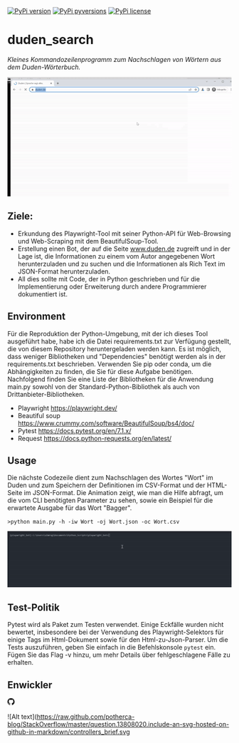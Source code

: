 [![PyPi version](https://img.shields.io/pypi/v/html2json.svg)](https://pypi.python.org/pypi/html2json/)
[![PyPi pyversions](https://img.shields.io/pypi/pyversions/html2json.svg)](https://pypi.python.org/pypi/html2json/)
[![PyPi license](https://img.shields.io/pypi/l/html2json.svg)](https://pypi.python.org/pypi/html2json/)

# duden_search

_Kleines Kommandozeilenprogramm zum Nachschlagen von Wörtern aus dem Duden-Wörterbuch._

![Alt Text](6eab6b364c.gif)

## Ziele:

* Erkundung des Playwright-Tool mit seiner Python-API für Web-Browsing und Web-Scraping mit dem BeautifulSoup-Tool. 
* Erstellung einen Bot, der auf die Seite www.duden.de zugreift und in der Lage ist, die Informationen zu einem vom Autor angegebenen Wort herunterzuladen und zu suchen und die Informationen als Rich Text im JSON-Format herunterzuladen.
* All dies sollte mit Code, der in Python geschrieben und für die Implementierung oder Erweiterung durch andere Programmierer dokumentiert ist. 

## Environment

Für die Reproduktion der Python-Umgebung, mit der ich dieses Tool ausgeführt habe, habe ich die Datei requirements.txt zur Verfügung gestellt, die von diesem Repository heruntergeladen werden kann. 
Es ist möglich, dass weniger Bibliotheken und "Dependencies" benötigt werden als in der requirements.txt beschrieben. Verwenden Sie pip oder conda, um die Abhängigkeiten zu finden, die Sie für diese Aufgabe benötigen.
Nachfolgend finden Sie eine Liste der Bibliotheken für die Anwendung main.py sowohl von der Standard-Python-Bibliothek als auch von Drittanbieter-Bibliotheken. 

* Playwright https://playwright.dev/
* Beautiful soup https://www.crummy.com/software/BeautifulSoup/bs4/doc/
* Pytest https://docs.pytest.org/en/7.1.x/
* Request  https://docs.python-requests.org/en/latest/

## Usage
Die nächste Codezeile dient zum Nachschlagen des Wortes "Wort" im Duden und zum Speichern der Definitionen im CSV-Format und der HTML-Seite im JSON-Format. 
Die Animation zeigt, wie man die Hilfe abfragt, um die vom CLI benötigten Parameter zu sehen, sowie ein Beispiel für die erwartete Ausgabe für das Wort "Bagger". 
```
>python main.py -h -iw Wort -oj Wort.json -oc Wort.csv
```
![Alt Text](usage.gif)

## Test-Politik

Pytest wird als Paket zum Testen verwendet. Einige Eckfälle wurden nicht bewertet, insbesondere bei der Verwendung des Playwright-Selektors für einige Tags im Html-Dokument sowie für den Html-zu-Json-Parser. 
Um die Tests auszuführen, geben Sie einfach in die Befehlskonsole ```pytest``` ein. Fügen Sie das Flag -v hinzu, um mehr Details über fehlgeschlagene Fälle zu erhalten.

## Enwickler

<svg xmlns="http://www.w3.org/2000/svg" width="16" height="16" fill="currentColor" class="bi bi-github" viewBox="0 0 16 16">
  <path d="M8 0C3.58 0 0 3.58 0 8c0 3.54 2.29 6.53 5.47 7.59.4.07.55-.17.55-.38 0-.19-.01-.82-.01-1.49-2.01.37-2.53-.49-2.69-.94-.09-.23-.48-.94-.82-1.13-.28-.15-.68-.52-.01-.53.63-.01 1.08.58 1.23.82.72 1.21 1.87.87 2.33.66.07-.52.28-.87.51-1.07-1.78-.2-3.64-.89-3.64-3.95 0-.87.31-1.59.82-2.15-.08-.2-.36-1.02.08-2.12 0 0 .67-.21 2.2.82.64-.18 1.32-.27 2-.27.68 0 1.36.09 2 .27 1.53-1.04 2.2-.82 2.2-.82.44 1.1.16 1.92.08 2.12.51.56.82 1.27.82 2.15 0 3.07-1.87 3.75-3.65 3.95.29.25.54.73.54 1.48 0 1.07-.01 1.93-.01 2.2 0 .21.15.46.55.38A8.012 8.012 0 0 0 16 8c0-4.42-3.58-8-8-8z"/>
</svg>

![Alt text](https://raw.github.com/potherca-blog/StackOverflow/master/question.13808020.include-an-svg-hosted-on-github-in-markdown/controllers_brief.svg